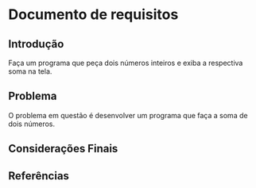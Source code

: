 # Documento de requisitos

## Introdução
Faça um programa que peça dois números inteiros e exiba a respectiva soma na tela.
## Problema
O problema em questão é desenvolver um programa que faça a soma de dois números.
## Considerações Finais

## Referências